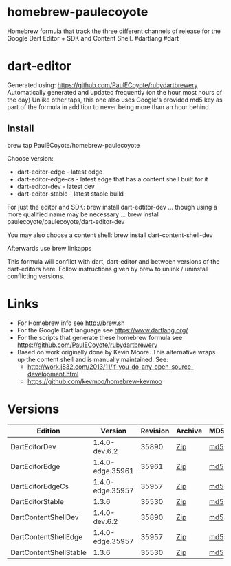 homebrew-paulecoyote
====================

Homebrew formula that track the three different channels of release for the Google Dart Editor + SDK and Content Shell.  #dartlang #dart

dart-editor
===========

Generated using: https://github.com/PaulECoyote/rubydartbrewery
Automatically generated and updated frequently (on the hour most hours of the day)
Unlike other taps, this one also uses Google's provided md5 key as part of the formula in addition to never being more than an hour behind.

Install
-------
brew tap PaulECoyote/homebrew-paulecoyote

Choose version:
* dart-editor-edge - latest edge
* dart-editor-edge-cs - latest edge that has a content shell built for it
* dart-editor-dev - latest dev
* dart-editor-stable - latest stable build

For just the editor and SDK:
brew install dart-edtitor-dev
... though using a more qualified name may be necessary ...
brew install paulecoyote/paulecoyote/dart-editor-dev

You may also choose a content shell:
brew install dart-content-shell-dev

Afterwards use 
brew linkapps

This formula will conflict with dart, dart-editor and between versions of the dart-editors here.  Follow instructions given by brew to unlink / uninstall conflicting versions.

Links
=====
* For Homebrew info see http://brew.sh
* For the Google Dart language see https://www.dartlang.org/
* For the scripts that generate these homebrew formula see https://github.com/PaulECoyote/rubydartbrewery
* Based on work originally done by Kevin Moore. This alternative wraps up the content shell and is manually maintained.  See: 
    * http://work.j832.com/2013/11/if-you-do-any-open-source-development.html
    * https://github.com/kevmoo/homebrew-kevmoo

Versions
========
| Edition | Version | Revision | Archive | MD5 | Notes |
| ------- | ------- | -------- | ------- | --- | ----- |
| DartEditorDev | 1.4.0-dev.6.2 | 35890 | [Zip](http://storage.googleapis.com/dart-archive/channels/dev/release/35890/editor/darteditor-macos-x64.zip) | [md5](http://storage.googleapis.com/dart-archive/channels/dev/release/35890/editor/darteditor-macos-x64.zip.md5sum) | [Changes](http://storage.googleapis.com/dart-archive/channels/dev/release/latest/changelog.html) |
| DartEditorEdge | 1.4.0-edge.35961 | 35961 | [Zip](http://storage.googleapis.com/dart-archive/channels/be/raw/35961/editor/darteditor-macos-x64.zip) | [md5](http://storage.googleapis.com/dart-archive/channels/be/raw/35961/editor/darteditor-macos-x64.zip.md5sum) | - |
| DartEditorEdgeCs | 1.4.0-edge.35957 | 35957 | [Zip](http://storage.googleapis.com/dart-archive/channels/be/raw/35957/editor/darteditor-macos-x64.zip) | [md5](http://storage.googleapis.com/dart-archive/channels/be/raw/35957/editor/darteditor-macos-x64.zip.md5sum) | - |
| DartEditorStable | 1.3.6 | 35530 | [Zip](http://storage.googleapis.com/dart-archive/channels/stable/release/35530/editor/darteditor-macos-x64.zip) | [md5](http://storage.googleapis.com/dart-archive/channels/stable/release/35530/editor/darteditor-macos-x64.zip.md5sum) | [Changes](http://storage.googleapis.com/dart-archive/channels/stable/release/latest/changelog.html) |
| DartContentShellDev | 1.4.0-dev.6.2 | 35890 | [Zip](http://storage.googleapis.com/dart-archive/channels/dev/release/35890/dartium/content_shell-macos-ia32-release.zip) | [md5](http://storage.googleapis.com/dart-archive/channels/dev/release/35890/dartium/content_shell-macos-ia32-release.zip.md5sum) | - |
| DartContentShellEdge | 1.4.0-edge.35957 | 35957 | [Zip](http://storage.googleapis.com/dart-archive/channels/be/raw/35957/dartium/content_shell-macos-ia32-release.zip) | [md5](http://storage.googleapis.com/dart-archive/channels/be/raw/35957/dartium/content_shell-macos-ia32-release.zip.md5sum) | - |
| DartContentShellStable | 1.3.6 | 35530 | [Zip](http://storage.googleapis.com/dart-archive/channels/stable/release/35530/dartium/content_shell-macos-ia32-release.zip) | [md5](http://storage.googleapis.com/dart-archive/channels/stable/release/35530/dartium/content_shell-macos-ia32-release.zip.md5sum) | - |

